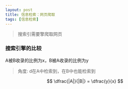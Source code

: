 ```yaml
---
layout: post
title: 信息检索：网页爬取
tags: [信息检索] 
---
```


> 搜索引需要擎爬取网页

### 搜索引擎的比较

A被B收录的比例为x，B被A收录的比例为y

> 角度: d在A中检索到，在B中也能检索到

$$
\dfrac{|A|}{|B|} = \dfrac{y}{x}
$$

